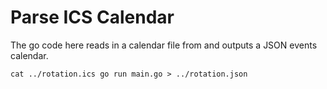 # Parse ICS Calendar

The go code here reads in a calendar file from <stdin> and outputs a JSON events
calendar.

    cat ../rotation.ics go run main.go > ../rotation.json
